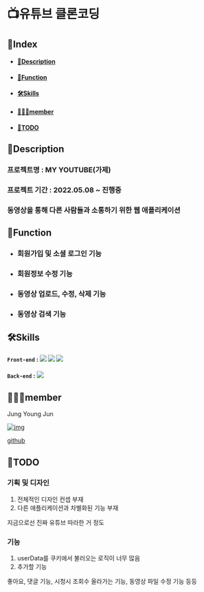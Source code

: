 # 📺유튜브 클론코딩

## 📌Index

* #### [📄Description](#--description)
* #### [🎈Function](#--function)
* #### [🛠Skills](#--skills)
* #### [🙋🏻‍♂️member](#-------member)
* #### [🚀TODO](#--todo)

## 📄Description

### 프로젝트명 : MY YOUTUBE(가제)

### 프로젝트 기간 : 2022.05.08 ~ 진행중

### 동영상을 통해 다른 사람들과 소통하기 위한 웹 애플리케이션



## 🎈Function

- ### 회원가입 및 소셜 로그인 기능

- ### 회원정보 수정 기능

- ### 동영상 업로드, 수정, 삭제 기능

- ### 동영상 검색 기능



## 🛠Skills

#### `Front-end` : <img src="https://img.shields.io/badge/React-46CAF2?style=flat-square&logo=React&logoColor=white"/> <img src="https://img.shields.io/badge/styled components-DB7093?style=flat-square&logo=styled-components&logoColor=white"/> <img src="https://img.shields.io/badge/Javascript-yellow?style=flat-square&logo=Javascript&logoColor=white"/>

#### `Back-end` : <img src="https://img.shields.io/badge/express-000000?style=flat-square&logo=Express&logoColor=white"/>



## 🙋🏻‍♂️member

Jung Young Jun

[![img](https://avatars.githubusercontent.com/u/83502672?v=4)](https://avatars.githubusercontent.com/u/83502672?v=4)

[github](https://github.com/dudwns0921)



## 🚀TODO

### 기획 및 디자인

1. 전체적인 디자인 컨셉 부재
2. 다른 애플리케이션과 차별화된 기능 부재

지금으로선 진짜 유튜브 따라한 거 정도

### 기능

1. userData를 쿠키에서 불러오는 로직이 너무 많음
2. 추가할 기능

좋아요, 댓글 기능, 시청시 조회수 올라가는 기능, 동영상 파일 수정 기능 등등
